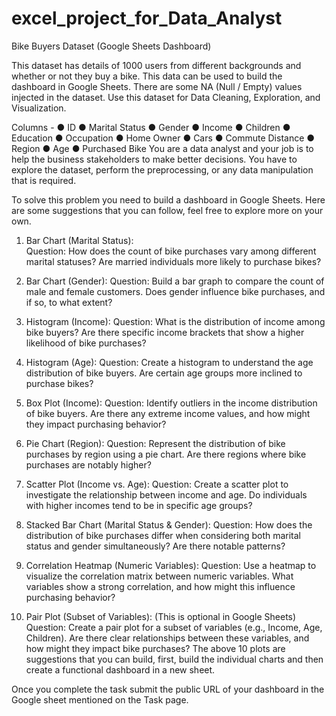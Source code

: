 # excel_project_for_Data_Analyst

Bike Buyers Dataset (Google Sheets Dashboard)

This dataset has details of 1000 users from different backgrounds and whether or not they buy a bike. This data can be used to build the dashboard in Google Sheets. There are some NA (Null / Empty) values injected in the dataset. Use this dataset for Data Cleaning, Exploration, and Visualization.

Columns -
●	ID 
●	Marital Status 
●	Gender 
●	Income 
●	Children 
●	Education 
●	Occupation 
●	Home Owner 
●	Cars 
●	Commute Distance 
●	Region 
●	Age 
●	Purchased Bike
You are a data analyst and your job is to help the business stakeholders to make better decisions. You have to explore the dataset, perform the preprocessing, or any data manipulation that is required. 

To solve this problem you need to build a dashboard in Google Sheets. Here are some suggestions that you can follow, feel free to explore more on your own.
1. Bar Chart (Marital Status):  
Question: How does the count of bike purchases vary among different marital statuses? Are married individuals more likely to purchase bikes?
2. Bar Chart (Gender):
Question: Build a bar graph to compare the count of male and female customers. Does gender influence bike purchases, and if so, to what extent?

3. Histogram (Income):
Question: What is the distribution of income among bike buyers? Are there specific income brackets that show a higher likelihood of bike purchases?
4. Histogram (Age):
Question: Create a histogram to understand the age distribution of bike buyers. Are certain age groups more inclined to purchase bikes?
5. Box Plot (Income):
Question: Identify outliers in the income distribution of bike buyers. Are there any extreme income values, and how might they impact purchasing behavior?
6. Pie Chart (Region):
Question: Represent the distribution of bike purchases by region using a pie chart. Are there regions where bike purchases are notably higher?
7. Scatter Plot (Income vs. Age):
Question: Create a scatter plot to investigate the relationship between income and age. Do individuals with higher incomes tend to be in specific age groups?
8. Stacked Bar Chart (Marital Status & Gender):
Question: How does the distribution of bike purchases differ when considering both marital status and gender simultaneously? Are there notable patterns?
9. Correlation Heatmap (Numeric Variables):
Question: Use a heatmap to visualize the correlation matrix between numeric variables. What variables show a strong correlation, and how might this influence purchasing behavior?
10. Pair Plot (Subset of Variables): (This is optional in Google Sheets)
Question: Create a pair plot for a subset of variables (e.g., Income, Age, Children). Are there clear relationships between these variables, and how might they impact bike purchases?
The above 10 plots are suggestions that you can build, first, build the individual charts and then create a functional dashboard in a new sheet.

Once you complete the task submit the public URL of your dashboard in the Google sheet mentioned on the Task page. 

